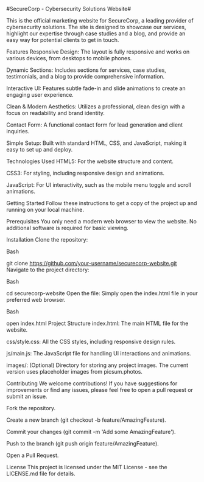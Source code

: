 #SecureCorp - Cybersecurity Solutions Website#

This is the official marketing website for SecureCorp, a leading provider of cybersecurity solutions. The site is designed to showcase our services, highlight our expertise through case studies and a blog, and provide an easy way for potential clients to get in touch.

Features
Responsive Design: The layout is fully responsive and works on various devices, from desktops to mobile phones.

Dynamic Sections: Includes sections for services, case studies, testimonials, and a blog to provide comprehensive information.

Interactive UI: Features subtle fade-in and slide animations to create an engaging user experience.

Clean & Modern Aesthetics: Utilizes a professional, clean design with a focus on readability and brand identity.

Contact Form: A functional contact form for lead generation and client inquiries.

Simple Setup: Built with standard HTML, CSS, and JavaScript, making it easy to set up and deploy.

Technologies Used
HTML5: For the website structure and content.

CSS3: For styling, including responsive design and animations.

JavaScript: For UI interactivity, such as the mobile menu toggle and scroll animations.

Getting Started
Follow these instructions to get a copy of the project up and running on your local machine.

Prerequisites
You only need a modern web browser to view the website. No additional software is required for basic viewing.

Installation
Clone the repository:

Bash

git clone https://github.com/your-username/securecorp-website.git
Navigate to the project directory:

Bash

cd securecorp-website
Open the file:
Simply open the index.html file in your preferred web browser.

Bash

open index.html
Project Structure
index.html: The main HTML file for the website.

css/style.css: All the CSS styles, including responsive design rules.

js/main.js: The JavaScript file for handling UI interactions and animations.

images/: (Optional) Directory for storing any project images. The current version uses placeholder images from picsum.photos.

Contributing
We welcome contributions! If you have suggestions for improvements or find any issues, please feel free to open a pull request or submit an issue.

Fork the repository.

Create a new branch (git checkout -b feature/AmazingFeature).

Commit your changes (git commit -m 'Add some AmazingFeature').

Push to the branch (git push origin feature/AmazingFeature).

Open a Pull Request.

License
This project is licensed under the MIT License - see the LICENSE.md file for details.
